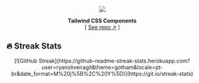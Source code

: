 <div align="center">

[![][logo-url]][repo-url]  

**Tailwind CSS Components**  
[ [See repo ↗︎][repo-url] ]
  

</div>

## 🔥 Streak Stats
<div align="center"> [![GitHub Streak](https://github-readme-streak-stats.herokuapp.com?user=ryanoliveiragit&theme=gotham&locale=pt-br&date_format=M%20j%5B%2C%20Y%5D)](https://git.io/streak-stats)
</div>


[logo-url]: https://cdn.discordapp.com/attachments/1017140236528140318/1017979869885366272/ryanvs2.png
[repo-url]: https://github.com/saadeghi/daisyui
[banner-url]: https://raw.githubusercontent.com/saadeghi/files/main/daisyui/card-3.png
